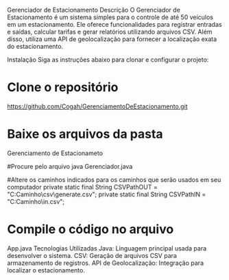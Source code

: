 Gerenciador de Estacionamento
Descrição
O Gerenciador de Estacionamento é um sistema simples para o controle de até 50 veículos em um estacionamento. Ele oferece funcionalidades para registrar entradas e saídas, calcular tarifas e gerar relatórios utilizando arquivos CSV. Além disso, utiliza uma API de geolocalização para fornecer a localização exata do estacionamento.

Instalação
Siga as instruções abaixo para clonar e configurar o projeto:

# Clone o repositório
https://github.com/Cogah/GerenciamentoDeEstacionamento.git

# Baixe os arquivos da pasta
Gerenciamento de Estacionameto

#Procure pelo arquivo java
Gerenciador.java

#Altere os caminhos indicados para os caminhos que serão usados em seu computador
private static final String CSVPathOUT = "C:Caminho\\csv\\generate.csv";
private static final String CSVPathIN = "C:Caminho\\in.csv";

# Compile o código no arquivo
App.java
Tecnologias Utilizadas
Java: Linguagem principal usada para desenvolver o sistema.
CSV: Geração de arquivos CSV para armazenamento de registros.
API de Geolocalização: Integração para localizar o estacionamento.
